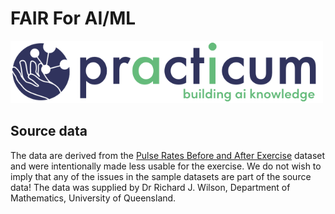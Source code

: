# FAIR For AI/ML

![Practicum AI Logo](https://github.com/PracticumAI/practicumai.github.io/blob/main/images/logo/PracticumAI_logo_500x100.png?raw=true)




## Source data

The data are derived from the [Pulse Rates Before and After Exercise](http://www.statsci.org/data/oz/ms212.html) dataset and were intentionally made less usable for the exercise. We do not wish to imply that any of the issues in the sample datasets are part of the source data! The data was supplied by Dr Richard J. Wilson, Department of Mathematics, University of Queensland.
